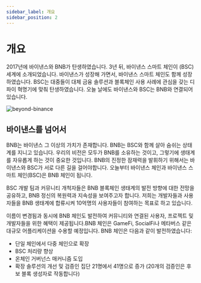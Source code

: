 ```yaml
---
sidebar_label: 개요
sidebar_position: 2
---
```

# 개요
2017년에 바이낸스와 BNB가 탄생하였습니다. 3년 뒤, 바이낸스 스마트 체인이 (BSC) 세계에 소개되었습니다. 바이낸스가 성장해 가면서, 바이낸스 스마트 체인도 함께 성장하였습니다. BSC는 대중들이 대체 금융 솔루션과 블록체인 사용 사례에 관심을 갖는 디파이 혁명기에 맞춰 탄생하였습니다. 오늘 날에도 바이낸스와 BSC는 BNB와 연결되어 있습니다. 

![beyond-binance](https://public.bnbstatic.com/image/cms/blog/20220215/dde5a744-2e11-4a58-bf71-34a29786d777.jpg)

## 바이낸스를 넘어서
BNB는 바이낸스 그 이상의 가치가 존재합니다. BNB는 BSC와 함께 살아 숨쉬는 상태계를 지니고 있습니다. 우리의 비전은 모두가 BNB를 소유하는 것이고, 그렇기에 생태계를 자유롭게 하는 것이 중요한 것입니다. BNB의 진정한 잠재력을 발휘하기 위해서는 바이낸스와 BSC가 서로 다른 길을 걸어야합니다. 오늘부터 바이낸스 체인과 바이낸스 스마트 체인(BSC)은 BNB 체인이 됩니다.

BSC 개발 팀과 커뮤니티 개척자들은 BNB 블록체인 생태계의 발전 방향에 대한 전망을 공유하고, BNB 정신의 복원력과 지속성을 보여주고자 합니다. 저희는 개발자들과 사용자들을 BNB 생태계에 합류시켜 10억명의 사용자들이 참여하는 목표로 하고 있습니다.

이름이 변경됨과 동시에 BNB 체인도 발전하여 커뮤니티와 연결된 사용자, 프로젝트 및 개발자들을 위한 혜택이 제공됩니다.BNB 체인은 GameFi, SocialFi나 메타버스 같은 대규모 어플리케이션을 수용할 예정입니다. BNB 체인은 다음과 같이 발전하였습니다:
- 단일 체인에서 다중 체인으로 확장
- BSC 처리량 향상
- 온체인 거버넌스 매커니즘 도입
- 확장 솔루션의 개선 및 검증인 집단 21명에서 41명으로 증가 (20개의 검증인은 후보 블록 생성자로 작동합니다)
